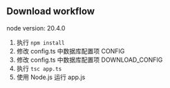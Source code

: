 ## Download workflow

node version: 20.4.0

1. 执行 `npm install`
2. 修改 config.ts 中数据库配置项 CONFIG 
3. 修改 config.ts 中数据库配置项 DOWNLOAD_CONFIG
4. 执行 `tsc app.ts`
5. 使用 Node.js 运行 app.js
